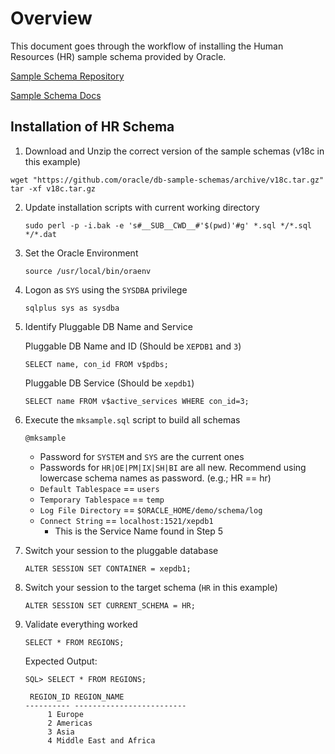 # Overview

This document goes through the workflow of installing the Human Resources (HR) sample schema provided by Oracle.

[Sample Schema Repository](https://github.com/oracle/db-sample-schemas)

[Sample Schema Docs](https://docs.oracle.com/en/database/oracle/oracle-database/19/comsc/index.html)

## Installation of HR Schema

1. Download and Unzip the correct version of the sample schemas (v18c in this example)

  ```shell
  wget "https://github.com/oracle/db-sample-schemas/archive/v18c.tar.gz" 
  tar -xf v18c.tar.gz
  ```

2. Update installation scripts with current working directory

    `sudo perl -p -i.bak -e 's#__SUB__CWD__#'$(pwd)'#g' *.sql */*.sql */*.dat`

3. Set the Oracle Environment

    `source /usr/local/bin/oraenv`

4. Logon as `SYS` using the `SYSDBA` privilege

    `sqlplus sys as sysdba`

5. Identify Pluggable DB Name and Service

    Pluggable DB Name and ID (Should be `XEPDB1` and `3`)
   
    `SELECT name, con_id FROM v$pdbs;`

    Pluggable DB Service (Should be `xepdb1`)

    `SELECT name FROM v$active_services WHERE con_id=3;`

6. Execute the `mksample.sql` script to build all schemas

    `@mksample`
    
    * Password for `SYSTEM` and `SYS` are the current ones
    * Passwords for `HR|OE|PM|IX|SH|BI` are all new. Recommend using lowercase schema names as password. (e.g.; HR == hr)
    * `Default Tablespace` == `users`
    * `Temporary Tablespace` == `temp`
    * `Log File Directory` == `$ORACLE_HOME/demo/schema/log`
    * `Connect String` == `localhost:1521/xepdb1`
      * This is the Service Name found in Step 5

7. Switch your session to the pluggable database

    `ALTER SESSION SET CONTAINER = xepdb1;`

8. Switch your session to the target schema (`HR` in this example)

    `ALTER SESSION SET CURRENT_SCHEMA = HR;`

9. Validate everything worked

    `SELECT * FROM REGIONS;`

    Expected Output: 

    ```
    SQL> SELECT * FROM REGIONS;
    
     REGION_ID REGION_NAME
    ---------- -------------------------
    	 1 Europe
    	 2 Americas
    	 3 Asia
    	 4 Middle East and Africa
    ```
